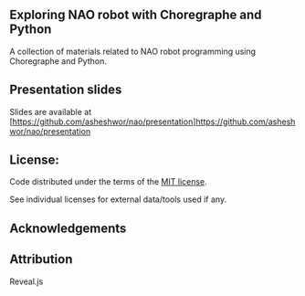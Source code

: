 ## Exploring NAO robot with Choregraphe and Python

A collection of materials related to NAO robot programming using Choregraphe and Python.

## Presentation slides
Slides are available at [https://github.com/asheshwor/nao/presentation]https://github.com/asheshwor/nao/presentation

## License:

Code distributed under the terms of the [MIT license](https://github.com/asheshwor/nao/blob/master/LICENSE).

See individual licenses for external data/tools used if any.

## Acknowledgements

## Attribution
Reveal.js
